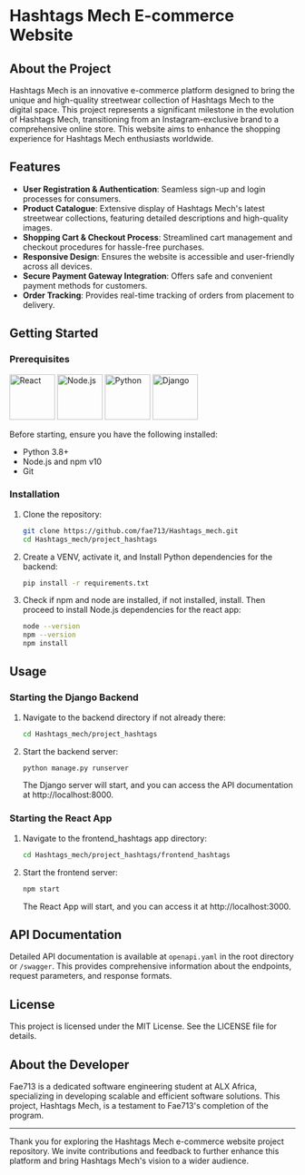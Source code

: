 <h1>Hashtags Mech E-commerce Website</h1>

## About the Project

Hashtags Mech is an innovative e-commerce platform designed to bring the unique and high-quality streetwear collection of Hashtags Mech to the digital space. This project represents a significant milestone in the evolution of Hashtags Mech, transitioning from an Instagram-exclusive brand to a comprehensive online store. This website aims to enhance the shopping experience for Hashtags Mech enthusiasts worldwide.

## Features

- **User Registration & Authentication**: Seamless sign-up and login processes for consumers.
- **Product Catalogue**: Extensive display of Hashtags Mech's latest streetwear collections, featuring detailed descriptions and high-quality images.
- **Shopping Cart & Checkout Process**: Streamlined cart management and checkout procedures for hassle-free purchases.
- **Responsive Design**: Ensures the website is accessible and user-friendly across all devices.
- **Secure Payment Gateway Integration**: Offers safe and convenient payment methods for customers.
- **Order Tracking**: Provides real-time tracking of orders from placement to delivery.

## Getting Started

### Prerequisites

<img width="80" src="https://user-images.githubusercontent.com/25181517/183897015-94a058a6-b86e-4e42-a37f-bf92061753e5.png" alt="React" title="React"/>
<img width="80" src="https://user-images.githubusercontent.com/25181517/183568594-85e280a7-0d7e-4d1a-9028-c8c2209e073c.png" alt="Node.js" title="Node.js"/>
<img width="80" src="https://user-images.githubusercontent.com/25181517/183423507-c056a6f9-1ba8-4312-a350-19bcbc5a8697.png" alt="Python" title="Python"/>
<img width="80" src="https://github.com/marwin1991/profile-technology-icons/assets/62091613/9bf5650b-e534-4eae-8a26-8379d076f3b4" alt="Django" title="Django"/>

Before starting, ensure you have the following installed:

- Python 3.8+
- Node.js and npm v10
- Git

### Installation

1. Clone the repository:

   ```bash
   git clone https://github.com/fae713/Hashtags_mech.git
   cd Hashtags_mech/project_hashtags
   ```

2. Create a VENV, activate it, and Install Python dependencies for the backend:

   ```bash
   pip install -r requirements.txt
   ```

3. Check if npm and node are installed, if not installed, install. Then proceed to install Node.js dependencies for the react app:

   ```bash
   node --version
   npm --version
   npm install
   ```

## Usage

### Starting the Django Backend

1. Navigate to the backend directory if not already there:

   ```bash
   cd Hashtags_mech/project_hashtags
   ```

2. Start the backend server:

   ```bash
   python manage.py runserver
   ```

   The Django server will start, and you can access the API documentation at http://localhost:8000.

### Starting the React App

1. Navigate to the frontend_hashtags app directory:

   ```bash
   cd Hashtags_mech/project_hashtags/frontend_hashtags
   ```

2. Start the frontend server:

   ```bash
   npm start
   ```

   The React App will start, and you can access it at http://localhost:3000.

## API Documentation

Detailed API documentation is available at `openapi.yaml` in the root directory or `/swagger`. This provides comprehensive information about the endpoints, request parameters, and response formats.

## License

This project is licensed under the MIT License. See the LICENSE file for details.

## About the Developer

Fae713 is a dedicated software engineering student at ALX Africa, specializing in developing scalable and efficient software solutions. This project, Hashtags Mech, is a testament to Fae713's completion of the program.

---

Thank you for exploring the Hashtags Mech e-commerce website project repository. We invite contributions and feedback to further enhance this platform and bring Hashtags Mech's vision to a wider audience.


